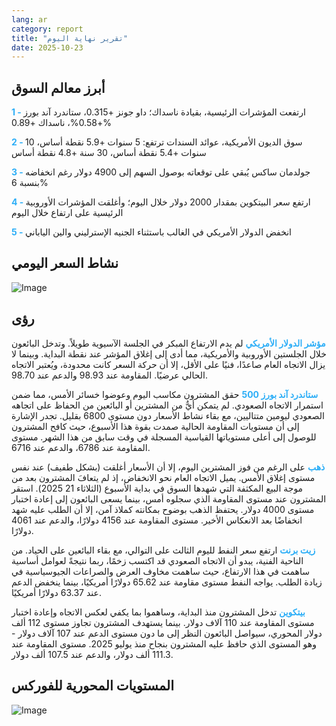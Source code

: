 ```yaml
---
lang: ar
category: report
title: "تقرير نهاية اليوم"
date: 2025-10-23
---
```



<h2>أبرز معالم السوق</h2>
<strong style="color: #2caef7;">1 - </strong> ارتفعت المؤشرات الرئيسية، بقيادة ناسداك؛ داو جونز +0.315، ستاندرد آند بورز +0.58%، ناسداك +0.89%

<strong style="color: #2caef7;">2 - </strong> سوق الديون الأمريكية، عوائد السندات ترتفع: 5 سنوات +5.9 نقطة أساس، 10 سنوات +5.4 نقطة أساس، 30 سنة +4.8 نقطة أساس

<strong style="color: #2caef7;">3 - </strong> جولدمان ساكس يُبقي على توقعاته بوصول السهم إلى 4900 دولار رغم انخفاضه بنسبة 6%

<strong style="color: #2caef7;">4 - </strong> ارتفع سعر البيتكوين بمقدار 2000 دولار خلال اليوم؛ وأغلقت المؤشرات الأوروبية الرئيسية على ارتفاع خلال اليوم

<strong style="color: #2caef7;">5 - </strong> انخفض الدولار الأمريكي في الغالب باستثناء الجنيه الإسترليني والين الياباني



<h2>نشاط السعر اليومي</h2>
<img src="https://markleighedu.github.io/img/Oct-2025/23-Oct-2025/price.jpg" alt="Image"/>

<h2>رؤى</h2>
<strong style="color: #2caef7;">مؤشر الدولار الأمريكي</strong> لم يدم الارتفاع المبكر في الجلسة الآسيوية طويلاً. وتدخل البائعون خلال الجلستين الأوروبية والأمريكية، مما أدى إلى إغلاق المؤشر عند نقطة البداية. وبينما لا يزال الاتجاه العام صاعدًا، فنيًا على الأقل، إلا أن حركة السعر كانت محدودة، ويُعتبر الاتجاه الحالي عرضيًا. المقاومة عند 98.93 والدعم عند 98.70.

<strong style="color: #2caef7;">ستاندرد آند بورز 500</strong> حقق المشترون مكاسب اليوم وعوضوا خسائر الأمس، مما ضمن استمرار الاتجاه الصعودي. لم يتمكن أيٌّ من المشترين أو البائعين من الحفاظ على اتجاهه الصعودي ليومين متتاليين، مع بقاء نشاط الأسعار دون مستوى 6800 بقليل. تجدر الإشارة إلى أن مستويات المقاومة الحالية صمدت بقوة هذا الأسبوع، حيث كافح المشترون للوصول إلى أعلى مستوياتها القياسية المسجلة في وقت سابق من هذا الشهر. مستوى المقاومة عند 6786، والدعم عند 6716.

<strong style="color: #2caef7;">ذهب</strong> على الرغم من فوز المشترين اليوم، إلا أن الأسعار أغلقت (بشكل طفيف) عند نفس مستوى إغلاق الأمس. يميل الاتجاه العام نحو الانخفاض، إذ لم يتعافَ المشترون بعد من موجة البيع المكثفة التي شهدها السوق في بداية الأسبوع (الثلاثاء 21 2025). استقر المشترون عند مستوى المقاومة الذي سجلوه أمس، بينما يسعى البائعون إلى إعادة اختبار مستوى 4000 دولار. يحتفظ الذهب بوضوح بمكانته كملاذ آمن، إلا أن الطلب عليه شهد انخفاضًا بعد الانعكاس الأخير. مستوى المقاومة عند 4156 دولارًا، والدعم عند 4061 دولارًا.

<strong style="color: #2caef7;">زيت برنت</strong> ارتفع سعر النفط لليوم الثالث على التوالي، مع بقاء البائعين على الحياد. من الناحية الفنية، يبدو أن الاتجاه الصعودي قد اكتسب زخمًا، ربما نتيجةً لعوامل أساسية ساهمت في هذا الارتفاع، حيث ساهمت مخاوف العرض والصراعات الجيوسياسية في زيادة الطلب. يواجه النفط مستوى مقاومة عند 65.62 دولارًا أمريكيًا، بينما ينخفض الدعم عند 63.37 دولارًا أمريكيًا.

<strong style="color: #2caef7;">بيتكوين</strong> تدخل المشترون منذ البداية، وساهموا بما يكفي لعكس الاتجاه وإعادة اختبار مستوى المقاومة عند 110 آلاف دولار. بينما يستهدف المشترون تجاوز مستوى 112 ألف دولار المحوري، سيواصل البائعون النظر إلى ما دون مستوى الدعم عند 107 آلاف دولار - وهو المستوى الذي حافظ عليه المشترون بنجاح منذ يوليو 2025. مستوى المقاومة عند 111.3 ألف دولار، والدعم عند 107.5 ألف دولار.



<h2>المستويات المحورية للفوركس</h2>
<img src="https://markleighedu.github.io/img/Oct-2025/23-Oct-2025/pivot.jpg" alt="Image"/>